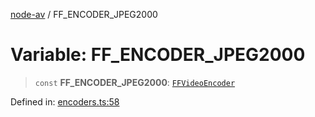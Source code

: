 [node-av](../globals.md) / FF\_ENCODER\_JPEG2000

# Variable: FF\_ENCODER\_JPEG2000

> `const` **FF\_ENCODER\_JPEG2000**: [`FFVideoEncoder`](../type-aliases/FFVideoEncoder.md)

Defined in: [encoders.ts:58](https://github.com/seydx/av/blob/f8631fc881b394300b1479f511d55cf1c370a87f/src/constants/encoders.ts#L58)
